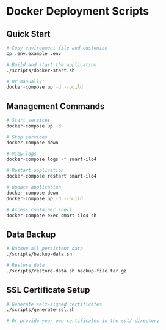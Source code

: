 # Docker Deployment Scripts

## Quick Start
```bash
# Copy environment file and customize
cp .env.example .env

# Build and start the application
./scripts/docker-start.sh

# Or manually:
docker-compose up -d --build
```

## Management Commands
```bash
# Start services
docker-compose up -d

# Stop services
docker-compose down

# View logs
docker-compose logs -f smart-ilo4

# Restart application
docker-compose restart smart-ilo4

# Update application
docker-compose down
docker-compose up -d --build

# Access container shell
docker-compose exec smart-ilo4 sh
```

## Data Backup
```bash
# Backup all persistent data
./scripts/backup-data.sh

# Restore data
./scripts/restore-data.sh backup-file.tar.gz
```

## SSL Certificate Setup
```bash
# Generate self-signed certificates
./scripts/generate-ssl.sh

# Or provide your own certificates in the ssl/ directory
```
